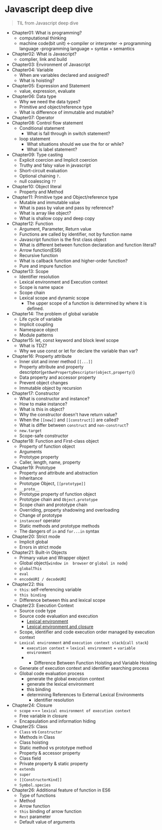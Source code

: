 # Javascript deep dive
> TIL from Javascript deep dive

- Chapter01: What is programming?
  - computational thinking
  - machine code(bit unit) <-compiler or interpreter -> programming language
  -programming language = syntax + semantics
- Chapter02: What is Javascript?
  - complier, link and build
- Chapter03: Environment of Javascript
- Chapter04: Variable
  - When are variables declared and assigned?
  - What is hoisting?
- Chapter05: Expression and Statement
  - value, expression, evaluate
- Chapter06: Data type
  - Why we need the data types?
  - Primitive and object/reference type
  - What is difference of immutable and mutable?
- Chapter07: Operator
- Chapter08: Control flow statement
  - Conditional statement
    - What is fall through in switch statement?
  - loop statement
    - What situations should we use the for or while?
    - What is label statement?
- Chapter09: Type casting
  - Explicit coercion and Implicit coercion
  - Truthy and falsy value in javascript
  - Short-circuit evaluation
  - Optional chaining `?.`
  - null coalescing `??`
- Chapter10: Object literal
  - Property and Method
- Chapter11: Primitive type and Object/reference type
  - Mutable and immutable value
  - What is pass by value and pass by reference?
  - What is array like object?
  - What is shallow copy and deep copy
- Chapter12: Function
  - Argument, Parameter, Return value
  - Functions are called by identifier, not by function name
  - Javascript function is the first class object
  - What is different between function declaration and function literal?
  - Arrow function(ES6)
  - Recursive function
  - What is callback function and higher-order function?
  - Pure and impure function
- Chapter13: Scope
  - Identifier resolution
  - Lexical environment and Execution context
  - Scope is name space
  - Scope chain
  - Lexical scope and dynamic scope
    - The upper scope of a function is determined by where it is defined.
- Chapter14: The problem of global variable
  - Life cycle of variable
  - Implicit coupling
  - Namespace object
  - Module patterns
- Chapter15: let, const keyword and block level scope
  - What is TDZ?
  - Why we use const or let for declare the variable than var?
- Chapter16: Property attribute
  - Inner slot and inner method `[[...]]`
  - Property attribute and property descriptor(`getOwnPropertyDescriptor(object,property)`)
  - Data property and accessor property
  - Prevent object changes
  - Immutable object by recursion
- Chapter17: Constructor
  - What is constructor and instance?
  - How to make instance?
  - What is this in object?
  - Why the constructor doesn't have return value?
  - When the `[[new]]` and `[[construct]]` are called?
  - What is differ between `construct` and `non-construct`?
  - `new.target`
  - Scope-safe constructor
- Chapter18: Function and First-class object
  - Property of function object
  - Arguments
  - Prototype property
  - Caller, length, name, property
- Chapter19: Prototype
  - Property and attribute and abstraction
  - Inheritance
  - Prototype Object, `[[prototype]]`
  - `__proto__`
  - Prototype property of function object
  - Prototype chain and `Object.prototype`
  - Scope chain and prototype chain
  - Overriding, property shadowing and overloading
  - Change of prototype
  - `instanceof` operator
  - Static methods and prototype methods
  - The dangers of `in` and `for...in` syntax
- Chapter20: Strict mode
  - Implicit global
  - Errors in strict mode
- Chapter21: Built-in Objects
  - Primary value and Wrapper object
  - Global object(`window in  browser` or `global in node`)
  - `globalThis`
  - `eval`
  - `encodeURI / decodeURI`
- Chapter22: this
  - `this`: self-referencing variable
  - `this binding`
  - Difference between this and lexical scope
- Chapter23: Execution Context
  - Source code type
  - Source code evaluation and execution
    - [Lexical environment](https://ko.javascript.info/closure#ref-1178)
    - [Lexical environment and closure](https://ko.javascript.info/closure)
  - Scope, identifier and code execution order managed by execution context
  - `Lexical environment` and `execution context stack`(`call stack`)
    - `execution context` = `lexical environment` + `variable environment`
    - - Difference Between Function Hoisting and Variable Hoisting
  - Generate of execution context and identifier searching process
  - Global code evaluation process
    - generate the global execution context
    - generate the lexical environment
    - this binding
    - determining References to External Lexical Environments
      - identifier resolution
- Chapter24: Closure
  - `scope` === `lexical environment of execution context`
  - Free variable in closure
  - Encapsulation and information hiding
- Chapter25: Class
  - `Class` vs `Constructor`
  - Methods in Class
  - Class hoisting
  - Static method vs prototype method
  - Property & accessor property
  - Class field
  - Private property & static property
  - `extends`
  - `super`
  - `[[ConstructorKind]]`
  - `Symbol.species`
- Chapter26: Additional feature of function in ES6
  - Type of functions
  - Method
  - Arrow function
  - `this` binding of arrow function
  - `Rest` parameter
  - Default value of arguments